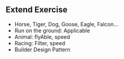 ## Extend Exercise
* Horse, Tiger, Dog, Goose, Eagle, Falcon...
* Run on the ground: Applicable
* Animal: flyAble, speed
* Racing: Filter, speed
* Builder Design Pattern